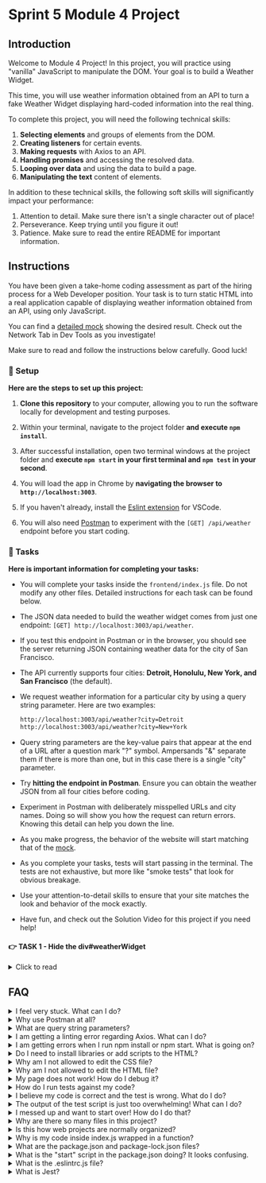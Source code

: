 # Sprint 5 Module 4 Project

## Introduction

Welcome to Module 4 Project! In this project, you will practice using "vanilla" JavaScript to manipulate the DOM. Your goal is to build a Weather Widget.

This time, you will use weather information obtained from an API to turn a fake Weather Widget displaying hard-coded information into the real thing.

To complete this project, you will need the following technical skills:

1. **Selecting elements** and groups of elements from the DOM.
1. **Creating listeners** for certain events.
1. **Making requests** with Axios to an API.
1. **Handling promises** and accessing the resolved data.
1. **Looping over data** and using the data to build a page.
1. **Manipulating the text** content of elements.

In addition to these technical skills, the following soft skills will significantly impact your performance:

1. Attention to detail. Make sure there isn't a single character out of place!
1. Perseverance. Keep trying until you figure it out!
1. Patience. Make sure to read the entire README for important information.

## Instructions

You have been given a take-home coding assessment as part of the hiring process for a Web Developer position. Your task is to turn static HTML into a real application capable of displaying weather information obtained from an API, using only JavaScript.

You can find a [detailed mock](https://w-s5m4-project.herokuapp.com/) showing the desired result. Check out the Network Tab in Dev Tools as you investigate!

Make sure to read and follow the instructions below carefully. Good luck!

### 💾 Setup

**Here are the steps to set up this project:**

1. **Clone this repository** to your computer, allowing you to run the software locally for development and testing purposes.

1. Within your terminal, navigate to the project folder **and execute `npm install`**.

1. After successful installation, open two terminal windows at the project folder and **execute `npm start` in your first terminal and `npm test` in your second**.

1. You will load the app in Chrome by **navigating the browser to `http://localhost:3003`**.

1. If you haven't already, install the [Eslint extension](https://marketplace.visualstudio.com/items?itemName=dbaeumer.vscode-eslint) for VSCode.

1. You will also need [Postman](https://www.postman.com/downloads/) to experiment with the `[GET] /api/weather` endpoint before you start coding.

### 🥷 Tasks

**Here is important information for completing your tasks:**

- You will complete your tasks inside the `frontend/index.js` file. Do not modify any other files. Detailed instructions for each task can be found below.

- The JSON data needed to build the weather widget comes from just one endpoint: `[GET] http://localhost:3003/api/weather`.

- If you test this endpoint in Postman or in the browser, you should see the server returning JSON containing weather data for the city of San Francisco.

- The API currently supports four cities: **Detroit, Honolulu, New York, and San Francisco** (the default).

- We request weather information for a particular city by using a query string parameter. Here are two examples:

  ```txt
  http://localhost:3003/api/weather?city=Detroit
  http://localhost:3003/api/weather?city=New+York
  ```

- Query string parameters are the key-value pairs that appear at the end of a URL after a question mark "?" symbol. Ampersands "&" separate them if there is more than one, but in this case there is a single "city" parameter.

- Try **hitting the endpoint in Postman**. Ensure you can obtain the weather JSON from all four cities before coding.

- Experiment in Postman with deliberately misspelled URLs and city names. Doing so will show you how the request can return errors. Knowing this detail can help you down the line.

- As you make progress, the behavior of the website will start matching that of the [mock](https://w-s5m4-project.herokuapp.com/).

- As you complete your tasks, tests will start passing in the terminal. The tests are not exhaustive, but more like "smoke tests" that look for obvious breakage.

- Use your attention-to-detail skills to ensure that your site matches the look and behavior of the mock exactly.

- Have fun, and check out the Solution Video for this project if you need help!

#### 👉 TASK 1 - Hide the div#weatherWidget

<details>
  <summary>Click to read</summary>

  ---

  // Task 1 - Hide the weather widget initially
document.getElementById('weatherWidget').style.display = 'none';

// Task 2 - Add event listener to the city dropdown
const cityDropdown = document.getElementById('cityDropdown');

cityDropdown.addEventListener('change', async (event) => {
    const selectedCity = event.target.value;
    console.log(`Selected city: ${selectedCity}`);

    // Task 3 - Disable the dropdown, hide the widget, and show loading message
    cityDropdown.disabled = true;
    document.getElementById('weatherWidget').style.display = 'none';
    document.querySelector('p.info').textContent = 'Fetching weather data...';

    // Task 4 - Form the correct URL and fetch the weather data
    const url = `http://localhost:3003/api/weather?city=${encodeURIComponent(selectedCity)}`;

    try {
        const response = await axios.get(url);
        const weatherData = response.data;

        // Task 5 - Handle the successful response
        document.querySelector('p.info').textContent = '';
        cityDropdown.disabled = false;
        document.getElementById('weatherWidget').style.display = 'block';

        // Inject data into the DOM
        document.getElementById('cityName').textContent = weatherData.city;
        document.getElementById('temperature').textContent = `${weatherData.temperature}°F`;
        document.getElementById('conditions').textContent = weatherData.weather_description;

        // Convert weather description to emoji
        const descriptions = {
            "Sunny": "☀️",
            "Cloudy": "☁️",
            "Rainy": "🌧️",
            "Thunderstorm": "⛈️",
            "Snowy": "❄️",
            "Partly Cloudy": "⛅️"
        };
        document.getElementById('weatherIcon').textContent = descriptions[weatherData.weather_description];

        // Convert date to day of the week
        const date = new Date(weatherData.date);
        const days = ["Sunday", "Monday", "Tuesday", "Wednesday", "Thursday", "Friday", "Saturday"];
        document.getElementById('dayOfWeek').textContent = days[date.getDay()];

    } catch (error) {
        console.error(`Error fetching weather data: ${error.message}`);
    }
});




  ---

</details>

## FAQ

<details>
  <summary>I feel very stuck. What can I do?</summary>

Check out the Solution Video for this project in your learning platform. In it, an industry expert will walk you through their thinking in detail while they solve the tasks. The Solution Videos are highly recommended even if you are not stuck: you will learn lots of tricks.

</details>

<details>
  <summary>Why use Postman at all?</summary>

Understanding the behavior of real-world APIs is crucial when working with Axios code. Before diving into the code, it's beneficial to familiarize yourself with the endpoints and what they return. Postman enables you to efficiently conduct manual tests and offers  comfortable interface to quickly observe the success or failure of requests, making it an invaluable tool in API development.

</details>

<details>
  <summary>What are query string parameters?</summary>

They are a mechanism for the client to send **non-sensitive data** (never credit card numbers, passwords, etc) to a server, which can read it and do something with it. For example, this is how the search term travels to Google when we make a search. For more information, give ChatGPT the following prompt: "How would you explain query string parameters to an audience of new web developers?"

</details>

<details>
  <summary>I am getting a linting error regarding Axios. What can I do?</summary>

Axios is loaded on the window object by another script in the HTML, and Eslint doesn't know this and considers it a variable that we are trying to use without having declared it first. If you need to disable Eslint for a particular line, add this comment **at the end of the line**:

```js
// eslint-disable-line
```

</details>

<details>
  <summary>I am getting errors when I run npm install or npm start. What is going on?</summary>

This project requires Node to be correctly installed on your computer to work. Your learning materials should have covered the installation of Node. Sometimes Node can be installed but misconfigured. You can try executing `npm run fixit` (check `package.json` to see what this does), but if Node errors are recurrent, it indicates something is wrong with your machine or configuration, so you should request assistance from learner assistants.

</details>

<details>
  <summary>Do I need to install libraries or add scripts to the HTML?</summary>

No. Everything you need should be installed already, including Axios.

</details>

<details>
  <summary>Why am I not allowed to edit the CSS file?</summary>

The CSS is the domain of a different team, and in this particular project we're not supposed to touch it. Do not use inline styles to get around this limitation.

</details>

<details>
  <summary>Why am I not allowed to edit the HTML file?</summary>

This particular part of the product is a Single Page Application, so the HTML is mostly empty and the page is generated automatically using JavaScript and raw data. We would not want to manually edit HTML files in a website that changed all the time! It would be untenable.

</details>

<details>
  <summary>My page does not work! How do I debug it?</summary>

Save your changes and reload the site in Chrome. If your code has a syntax problem, the app will print error messages in the console. Focus on the first message. Place console logs right before the crash site (errors usually inform of the line number where the problem originates) and see if your variables contain the data you think they do.

Suppose there are no errors, but the page is not doing what it should. In that case, the debugging technique is similar: put console logs to ensure that the code you are working on is executing and check that all variables in the area hold the correct data.

</details>

<details>
  <summary>How do I run tests against my code?</summary>

Execute `npm test` in your terminal. If a particular test is giving you grief, don't jump straight to the code to try and fix it. Go to Chrome first, and make sure you can replicate the problem there. A problem we can reliably replicate is a problem mostly fixed.

</details>

<details>
  <summary>I believe my code is correct and the test is wrong. What do I do?</summary>

On occasion the test runner will get stuck. Use CTRL-C to kill the tests, and then `npm test` to launch them again. Try to reproduce the problem the test is complaining about by interacting with the site in Chrome, and do not code "to make the test happy". Code so that **your app does exactly what the mock does**. The tests are there for confirmation. Although it's possible that a particular test be flawed, statistically it's more likely that the bug is in your own code. Check all your texts to make sure they match the mock exactly! If the problem persists, please request assistance from learner assistants and instructors.

</details>

<details>
  <summary>The output of the test script is just too overwhelming! What can I do?</summary>

If you need to disable all tests except the one you are focusing on, edit the `mvp.test.js` file and, as an example, change `test('👉 focus on this', () => { etc })` to be `test.only('👉 focus on this', () => { etc })`. (Note the "only".)

</details>

<details>
  <summary>I messed up and want to start over! How do I do that?</summary>

**Do NOT delete your repository from GitHub!** Instead, commit frequently as you work. Make a commit whenever you achieve anything and the app isn't crashing in Chrome. This in practice creates restore points you can use should you wreak havoc with your app. If you find yourself in a mess, use git reset --hard to simply discard all changes to your code since your last commit. If you are dead-set on restarting the challenge from scratch, you can do this with Git as well, but it is advised that you request assistance from a learner assistant.

</details>

<details>
  <summary>Why are there so many files in this project?</summary>

Although a small, "old-fashioned" website might be made of just HTML, CSS and JS files, these days we mostly manage projects with Node and its package manager, NPM. Node apps typically have a `package.json` file and several other configuration files placed at the root of the project. This project also includes automated tests and a web server, which adds a little bit of extra complexity and files.

</details>

<details>
  <summary>Is this how web projects are normally organized?</summary>

Web projects can be organized in many ways and there aren't many standards. Some developers like the freedom, while others prefer to use opinionated frameworks, which can do a lot of magic but require folders and files be structured and named just so.

</details>

<details>
  <summary>Why is my code inside index.js wrapped in a function?</summary>

This way we can easily import your code as a single function in the `mvp.test.js` test suite. The export syntax is at the bottom of `index.js`.

</details>

<details>
  <summary>What are the package.json and package-lock.json files?</summary>

The `package.json` file contains meta-information about the project like its version number, scripts that the developer can execute, and a list of the dependencies that are downloaded when you execute `npm install`. There can be some wiggle room to allow newer versions of the dependencies to be installed, so the `package-lock.json` file, when present, makes sure the exact same versions of everything are used every time the project is installed from scratch.

</details>

<details>
  <summary>What is the "start" script in the package.json doing? It looks confusing.</summary>

Give ChatGPT the following input for a detailed breakdown:

```txt
Hello, I'm looking at a JavaScript project on GitHub, and inside the package.json file I am seeing the following "script":

"start": "fkill :3003 -s && node ./backend/server.js"

Can you explain in detail, but with simple terms, to an audience of inexperienced web developers, what the "start" script is doing?
```

</details>

<details>
  <summary>What is the .eslintrc.js file?</summary>

This file works in combination with the Eslint extension for VSCode to highlight syntax errors and problems in your code. By editing this file you can customize your linting rules.

</details>

<details>
  <summary>What is Jest?</summary>

Jest is a framework that allows you to write tests and execute them, to alert you very quickly of problems with the code. Jest can do in seconds what an entire Quality Assurance team would take hours or even days. In the context of the Sprint Challenge, Jest is used to check your code against specification and give you a grade (% of tests passing).

</details>
